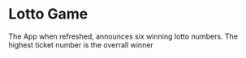 # Lotto Game

The App when refreshed, announces six winning lotto numbers. The highest ticket number is the overrall winner
